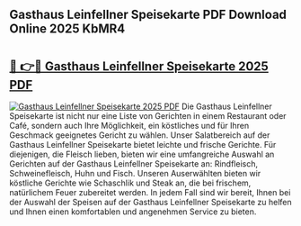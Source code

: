 ## Gasthaus Leinfellner Speisekarte PDF Download Online 2025 KbMR4

# <h2><a href="http://gcdqp4g.nevu.top/?p=Gasthaus+Leinfellner+Speisekarte">🔗 👉🔴 Gasthaus Leinfellner Speisekarte 2025 PDF</a></h2>

[![Gasthaus Leinfellner Speisekarte 2025 PDF](https://i.imgur.com/dBaPXMq.png)](http://gcdqp4g.nevu.top/?p=Gasthaus+Leinfellner+Speisekarte)
Die Gasthaus Leinfellner Speisekarte ist nicht nur eine Liste von Gerichten in einem Restaurant oder Café, sondern auch Ihre Möglichkeit, ein köstliches und für Ihren Geschmack geeignetes Gericht zu wählen. Unser Salatbereich auf der Gasthaus Leinfellner Speisekarte bietet leichte und frische Gerichte. Für diejenigen, die Fleisch lieben, bieten wir eine umfangreiche Auswahl an Gerichten auf der Gasthaus Leinfellner Speisekarte an: Rindfleisch, Schweinefleisch, Huhn und Fisch. Unseren Auserwählten bieten wir köstliche Gerichte wie Schaschlik und Steak an, die bei frischem, natürlichem Feuer zubereitet werden. In jedem Fall sind wir bereit, Ihnen bei der Auswahl der Speisen auf der Gasthaus Leinfellner Speisekarte zu helfen und Ihnen einen komfortablen und angenehmen Service zu bieten.
